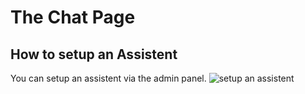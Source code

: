 # The Chat Page

## How to setup an Assistent

You can setup an assistent via the admin panel.
![setup an assistent](/docs/chat/setup-assistent.gif)
